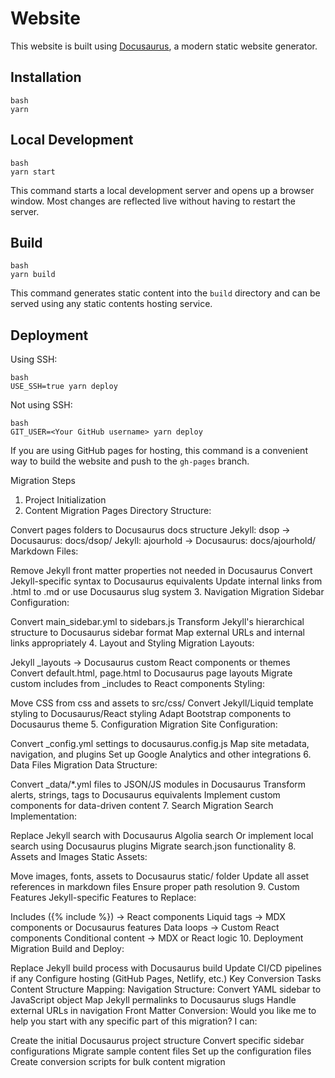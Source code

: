 # Website

This website is built using [Docusaurus](https://docusaurus.io/), a modern static website generator.

## Installation

```
bash
yarn
```

## Local Development

```
bash
yarn start
```

This command starts a local development server and opens up a browser window. Most changes are reflected live without having to restart the server.

## Build

```
bash
yarn build
```

This command generates static content into the `build` directory and can be served using any static contents hosting service.

## Deployment

Using SSH:

```
bash
USE_SSH=true yarn deploy
```

Not using SSH:

```
bash
GIT_USER=<Your GitHub username> yarn deploy
```

If you are using GitHub pages for hosting, this command is a convenient way to build the website and push to the `gh-pages` branch.

Migration Steps
1. Project Initialization
2. Content Migration
Pages Directory Structure:

Convert pages folders to Docusaurus docs structure
Jekyll: dsop → Docusaurus: docs/dsop/
Jekyll: ajourhold → Docusaurus: docs/ajourhold/
Markdown Files:

Remove Jekyll front matter properties not needed in Docusaurus
Convert Jekyll-specific syntax to Docusaurus equivalents
Update internal links from .html to .md or use Docusaurus slug system
3. Navigation Migration
Sidebar Configuration:

Convert main_sidebar.yml to sidebars.js
Transform Jekyll's hierarchical structure to Docusaurus sidebar format
Map external URLs and internal links appropriately
4. Layout and Styling Migration
Layouts:

Jekyll _layouts → Docusaurus custom React components or themes
Convert default.html, page.html to Docusaurus page layouts
Migrate custom includes from _includes to React components
Styling:

Move CSS from css and assets to src/css/
Convert Jekyll/Liquid template styling to Docusaurus/React styling
Adapt Bootstrap components to Docusaurus theme
5. Configuration Migration
Site Configuration:

Convert _config.yml settings to docusaurus.config.js
Map site metadata, navigation, and plugins
Set up Google Analytics and other integrations
6. Data Files Migration
Data Structure:

Convert _data/*.yml files to JSON/JS modules in Docusaurus
Transform alerts, strings, tags to Docusaurus equivalents
Implement custom components for data-driven content
7. Search Migration
Search Implementation:

Replace Jekyll search with Docusaurus Algolia search
Or implement local search using Docusaurus plugins
Migrate search.json functionality
8. Assets and Images
Static Assets:

Move images, fonts, assets to Docusaurus static/ folder
Update all asset references in markdown files
Ensure proper path resolution
9. Custom Features
Jekyll-specific Features to Replace:

Includes (\{% include %\}) → React components
Liquid tags → MDX components or Docusaurus features
Data loops → Custom React components
Conditional content → MDX or React logic
10. Deployment Migration
Build and Deploy:

Replace Jekyll build process with Docusaurus build
Update CI/CD pipelines if any
Configure hosting (GitHub Pages, Netlify, etc.)
Key Conversion Tasks
Content Structure Mapping:
Navigation Structure:
Convert YAML sidebar to JavaScript object
Map Jekyll permalinks to Docusaurus slugs
Handle external URLs in navigation
Front Matter Conversion:
Would you like me to help you start with any specific part of this migration? I can:

Create the initial Docusaurus project structure
Convert specific sidebar configurations
Migrate sample content files
Set up the configuration files
Create conversion scripts for bulk content migration
